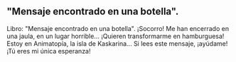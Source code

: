 ## "Mensaje encontrado en una botella".
Libro: "Mensaje encontrado en una botella".
¡Socorro!
Me han encerrado en una jaula, en un lugar horrible... ¡Quieren transformarme en hamburguesa!
Estoy en Animatopía, la isla de Kaskarina... Si lees este mensaje, ¡ayúdame! ¡Tú eres mi única esperanza!